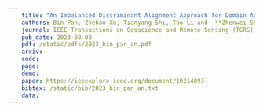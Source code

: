 ```yaml
---
    title: "An Imbalanced Discriminant Alignment Approach for Domain Adaptive SAR Ship Detection"
    authors: Bin Pan, Zhehao Xu, Tianyang Shi, Tao Li and  **Zhenwei Shi**
    journal: IEEE Transactions on Geoscience and Remote Sensing (TGRS)
    pub_date: 2023-08-09
    pdf: /static/pdfs/2023_bin_pan_an.pdf
    arxiv: 
    code: 
    page: 
    demo: 
    paper: https://ieeexplore.ieee.org/document/10214093
    bibtex: /static/bib/2023_bin_pan_an.txt
    data:
---
```

    